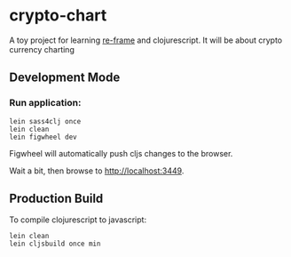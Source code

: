 # crypto-chart

A toy project for learning [re-frame](https://github.com/Day8/re-frame) and clojurescript. It will be about crypto currency charting

## Development Mode

### Run application:

```
lein sass4clj once
lein clean
lein figwheel dev
```

Figwheel will automatically push cljs changes to the browser.

Wait a bit, then browse to [http://localhost:3449](http://localhost:3449).

## Production Build


To compile clojurescript to javascript:

```
lein clean
lein cljsbuild once min
```
